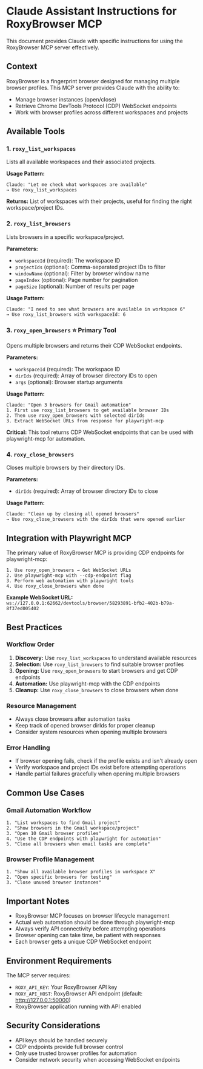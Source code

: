 # Claude Assistant Instructions for RoxyBrowser MCP

This document provides Claude with specific instructions for using the RoxyBrowser MCP server effectively.

## Context

RoxyBrowser is a fingerprint browser designed for managing multiple browser profiles. This MCP server provides Claude with the ability to:
- Manage browser instances (open/close)
- Retrieve Chrome DevTools Protocol (CDP) WebSocket endpoints
- Work with browser profiles across different workspaces and projects

## Available Tools

### 1. `roxy_list_workspaces`
Lists all available workspaces and their associated projects.

**Usage Pattern:**
```
Claude: "Let me check what workspaces are available"
→ Use roxy_list_workspaces
```

**Returns:** List of workspaces with their projects, useful for finding the right workspace/project IDs.

### 2. `roxy_list_browsers` 
Lists browsers in a specific workspace/project.

**Parameters:**
- `workspaceId` (required): The workspace ID
- `projectIds` (optional): Comma-separated project IDs to filter
- `windowName` (optional): Filter by browser window name
- `pageIndex` (optional): Page number for pagination
- `pageSize` (optional): Number of results per page

**Usage Pattern:**
```
Claude: "I need to see what browsers are available in workspace 6"
→ Use roxy_list_browsers with workspaceId: 6
```

### 3. `roxy_open_browsers` ⭐ Primary Tool
Opens multiple browsers and returns their CDP WebSocket endpoints.

**Parameters:**
- `workspaceId` (required): The workspace ID
- `dirIds` (required): Array of browser directory IDs to open
- `args` (optional): Browser startup arguments

**Usage Pattern:**
```
Claude: "Open 3 browsers for Gmail automation"
1. First use roxy_list_browsers to get available browser IDs
2. Then use roxy_open_browsers with selected dirIds
3. Extract WebSocket URLs from response for playwright-mcp
```

**Critical:** This tool returns CDP WebSocket endpoints that can be used with playwright-mcp for automation.

### 4. `roxy_close_browsers`
Closes multiple browsers by their directory IDs.

**Parameters:**
- `dirIds` (required): Array of browser directory IDs to close

**Usage Pattern:**
```
Claude: "Clean up by closing all opened browsers"
→ Use roxy_close_browsers with the dirIds that were opened earlier
```

## Integration with Playwright MCP

The primary value of RoxyBrowser MCP is providing CDP endpoints for playwright-mcp:

```
1. Use roxy_open_browsers → Get WebSocket URLs
2. Use playwright-mcp with --cdp-endpoint flag
3. Perform web automation with playwright tools
4. Use roxy_close_browsers when done
```

**Example WebSocket URL:** `ws://127.0.0.1:62662/devtools/browser/58293891-bfb2-402b-b79a-8f37ed005402`

## Best Practices

### Workflow Order
1. **Discovery:** Use `roxy_list_workspaces` to understand available resources
2. **Selection:** Use `roxy_list_browsers` to find suitable browser profiles
3. **Opening:** Use `roxy_open_browsers` to start browsers and get CDP endpoints
4. **Automation:** Use playwright-mcp with the CDP endpoints
5. **Cleanup:** Use `roxy_close_browsers` to close browsers when done

### Resource Management
- Always close browsers after automation tasks
- Keep track of opened browser dirIds for proper cleanup
- Consider system resources when opening multiple browsers

### Error Handling
- If browser opening fails, check if the profile exists and isn't already open
- Verify workspace and project IDs exist before attempting operations
- Handle partial failures gracefully when opening multiple browsers

## Common Use Cases

### Gmail Automation Workflow
```
1. "List workspaces to find Gmail project"
2. "Show browsers in the Gmail workspace/project"  
3. "Open 10 Gmail browser profiles"
4. "Use the CDP endpoints with playwright for automation"
5. "Close all browsers when email tasks are complete"
```

### Browser Profile Management
```
1. "Show all available browser profiles in workspace X"
2. "Open specific browsers for testing"
3. "Close unused browser instances"
```

## Important Notes

- RoxyBrowser MCP focuses on browser lifecycle management
- Actual web automation should be done through playwright-mcp
- Always verify API connectivity before attempting operations
- Browser opening can take time, be patient with responses
- Each browser gets a unique CDP WebSocket endpoint

## Environment Requirements

The MCP server requires:
- `ROXY_API_KEY`: Your RoxyBrowser API key
- `ROXY_API_HOST`: RoxyBrowser API endpoint (default: http://127.0.0.1:50000)
- RoxyBrowser application running with API enabled

## Security Considerations

- API keys should be handled securely
- CDP endpoints provide full browser control
- Only use trusted browser profiles for automation
- Consider network security when accessing WebSocket endpoints